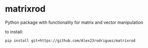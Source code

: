 # matrixrod
Python package with functionality for matrix and vector manipulation

to install:
```
pip install git+https://github.com/Alex23rodriguez/matrixrod 
```
